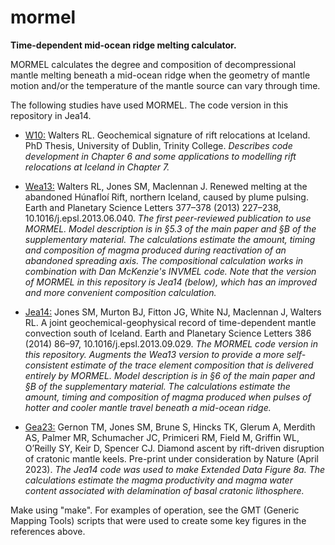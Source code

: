# mormel
**Time-dependent mid-ocean ridge melting calculator.**

MORMEL calculates the degree and composition of decompressional mantle melting beneath a mid-ocean ridge when the geometry of mantle motion and/or the temperature of the mantle source can vary through time.  

The following studies have used MORMEL.  The code version in this repository in Jea14.

- [W10:](http://www.tara.tcd.ie/handle/2262/78244)  Walters RL.  Geochemical signature of rift relocations at Iceland.  PhD Thesis, University of Dublin, Trinity College.  *Describes code development in Chapter 6 and some applications to modelling rift relocations at Iceland in Chapter 7.*

- [Wea13:](http://doi.org/10.1016/j.epsl.2013.06.040)  Walters RL, Jones SM, Maclennan J.  Renewed melting at the abandoned Húnafloí Rift, northern Iceland, caused by plume pulsing.  Earth and Planetary Science Letters 377–378 (2013) 227–238, 10.1016/j.epsl.2013.06.040.  *The first peer-reviewed publication to use MORMEL.  Model description is in §5.3 of the main paper and §B of the supplementary material.  The calculations estimate the amount, timing and composition of magma produced during reactivation of an abandoned spreading axis.  The compositional calculation works in combination with Dan McKenzie's INVMEL code.  Note that the version of MORMEL in this repository is Jea14 (below), which has an improved and more convenient composition calculation.*  

- [Jea14:](http://doi.org/10.1016/j.epsl.2013.09.029) Jones SM, Murton BJ, Fitton JG, White NJ, Maclennan J, Walters RL.  A joint geochemical-geophysical record of time-dependent mantle convection south of Iceland.  Earth and Planetary Science Letters 386 (2014) 86–97, 10.1016/j.epsl.2013.09.029.  *The MORMEL code version in this repository.  Augments the Wea13 version to provide a more self-consistent estimate of the trace element composition that is delivered entirely by MORMEL.  Model description is in §6 of the main paper and §B of the supplementary material.  The calculations estimate the amount, timing and composition of magma produced when pulses of hotter and cooler mantle travel beneath a mid-ocean ridge.*  

- [Gea23:](http://doi.org/10.21203/rs.3.rs-986686/v1)  Gernon TM, Jones SM, Brune S, Hincks TK, Glerum A, Merdith AS, Palmer MR, Schumacher JC, Primiceri RM, Field M, Griffin WL, O’Reilly SY, Keir D, Spencer CJ.  Diamond ascent by rift-driven disruption of cratonic mantle keels.  Pre-print under consideration by Nature (April 2023).  *The Jea14 code was used to make Extended Data Figure 8a.  The calculations estimate the magma productivity and magma water content associated with delamination of basal cratonic lithosphere.*

Make using "make". For examples of operation, see the GMT (Generic Mapping Tools) scripts that were used to create some key figures in the references above. 



